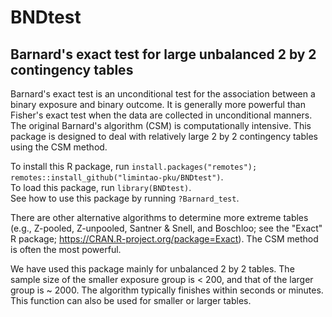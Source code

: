 # BNDtest
## Barnard's exact test for large unbalanced 2 by 2 contingency tables
Barnard's exact test is an unconditional test for the association between a binary exposure and binary outcome. It is generally more powerful than Fisher's exact test when the data are collected in unconditional manners. The original Barnard's algorithm (CSM) is computationally intensive. This package is designed to deal with relatively large 2 by 2 contingency tables using the CSM method.  

To install this R package, run `install.packages("remotes"); remotes::install_github("limintao-pku/BNDtest")`.  
To load this package, run `library(BNDtest)`.  
See how to use this package by running `?Barnard_test`.  

There are other alternative algorithms to determine more extreme tables (e.g., Z-pooled, Z-unpooled, Santner & Snell, and Boschloo; see the "Exact" R package; https://CRAN.R-project.org/package=Exact). The CSM method is often the most powerful.  

We have used this package mainly for unbalanced 2 by 2 tables. The sample size of the smaller exposure group is < 200, and that of the larger group is ~ 2000. The algorithm typically finishes within seconds or minutes. This function can also be used for smaller or larger tables.  
